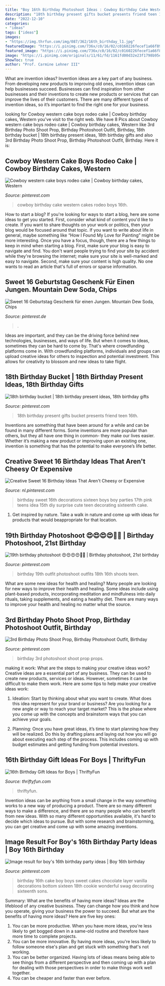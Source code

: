 ```yaml
---
title: "Boy 16th Birthday Photoshoot Ideas : Cowboy Birthday Cake Western Cakes Rodeo Boys 16th"
description: "18th birthday present gifts bucket presents friend teen 16th"
date: "2022-12-10"
categories:
- "ideas"
tags: ["ideas"]
images:
- "https://img.thrfun.com/img/087/362/16th_birthday_l1.jpg"
featuredImage: "https://i.pinimg.com/736x/c0/16/02/c0160226fecef1a66f897e0da10703b4.jpg"
featured_image: "https://i.pinimg.com/736x/c0/16/02/c0160226fecef1a66f897e0da10703b4.jpg"
image: "https://i.pinimg.com/originals/11/61/fd/1161fd00d32e23f1798b95e5c31d0090.jpg"
ShowToc: true
author: "Prof. Carmine Lehner III"
---
```



What are invention ideas?
Invention ideas are a key part of any business. From developing new products to improving old ones, invention ideas can help businesses succeed. Businesses can find inspiration from other businesses and their inventions to create new products or services that can improve the lives of their customers. There are many different types of invention ideas, so it’s important to find the right one for your business.

	

		
looking for Cowboy western cake boys rodeo cake | Cowboy birthday cakes, Western you've visit to the right web. We have 8 Pics about Cowboy western cake boys rodeo cake | Cowboy birthday cakes, Western like 3rd Birthday Photo Shoot Prop, Birthday Photoshoot Outfit, Birthday, 18th birthday bucket | 18th birthday present ideas, 18th birthday gifts and also 3rd Birthday Photo Shoot Prop, Birthday Photoshoot Outfit, Birthday. Here it is:
		
    
## Cowboy Western Cake Boys Rodeo Cake | Cowboy Birthday Cakes, Western

<img loading=lazy src="https://i.pinimg.com/736x/1a/90/ef/1a90efacae278e2194f6a5ea039120c0.jpg" onerror="this.onerror=null;this.src='https://tse4.mm.bing.net/th?id=OIP.NbmbT6A3uL7gsWKnV1KziwHaNL&amp;pid=15.1';" alt="Cowboy western cake boys rodeo cake | Cowboy birthday cakes, Western">

_Source: pinterest.com_

>cowboy birthday cake western cakes rodeo boys 16th. 

	

How to start a blog?
If you're looking for ways to start a blog, here are some ideas to get you started. First, consider what kind of content you'd like to create. If you want to share thoughts on your work or politics, then your blog would be focused around that topic. If you want to write about life in general, maybe something like “How I Found My Love for Painting” might be more interesting. Once you have a focus, though, there are a few things to keep in mind when starting a blog. First, make sure your blog is easy to navigate and find. You don't want people trying to find your site by accident while they're browsing the internet; make sure your site is well-marked and easy to navigate. Second, make sure your content is high quality. No one wants to read an article that's full of errors or sparse information.

    
## Sweet 16 Geburtstag Geschenk Für Einen Jungen. Mountain Dew Soda, Chips

<img loading=lazy src="https://i.pinimg.com/736x/c0/16/02/c0160226fecef1a66f897e0da10703b4.jpg" onerror="this.onerror=null;this.src='https://tse4.mm.bing.net/th?id=OIP.paBJRS-ILGZWW2LosYs5BAHaJ3&amp;pid=15.1';" alt="Sweet 16 Geburtstag Geschenk für einen Jungen. Mountain Dew Soda, Chips">

_Source: pinterest.de_

>. 

	

Ideas are important, and they can be the driving force behind new technologies, businesses, and ways of life. But when it comes to ideas, sometimes they can be hard to come by. That's where crowdfunding platforms come in. With crowdfunding platforms, individuals and groups can upload creative ideas for others to inspection and potential investment. This allows for creativity to blossom and new ideas to take flight.

    
## 18th Birthday Bucket | 18th Birthday Present Ideas, 18th Birthday Gifts

<img loading=lazy src="https://i.pinimg.com/originals/48/f9/02/48f902b8b2a9c0f7ea3dc7fea77d87e5.jpg" onerror="this.onerror=null;this.src='https://tse4.mm.bing.net/th?id=OIP.dFQfbGMiH9m2gHNd5DB60wHaJ4&amp;pid=15.1';" alt="18th birthday bucket | 18th birthday present ideas, 18th birthday gifts">

_Source: pinterest.com_

>18th birthday present gifts bucket presents friend teen 16th. 

	

Inventions are something that have been around for a while and can be found in many different forms. Some inventions are more popular than others, but they all have one thing in common- they make our lives easier. Whether it’s making a new product or improving upon an existing one, invention is something that has the potential to make everyone’s life better.

    
## Creative Sweet 16 Birthday Ideas That Aren&#039;t Cheesy Or Expensive

<img loading=lazy src="https://i.pinimg.com/736x/30/b1/91/30b1918c915c2811b3bdb92b6ab34854.jpg" onerror="this.onerror=null;this.src='https://tse1.mm.bing.net/th?id=OIP.4DavcMoYFoFqtlvXKoOrFgHaJ6&amp;pid=15.1';" alt="Creative Sweet 16 Birthday Ideas That Aren&#039;t Cheesy or Expensive">

_Source: nl.pinterest.com_

>birthday sweet 16th decorations sixteen boys boy parties 17th pink teens idea 15th diy surprise cute teen decorating sixteenth cake. 

	

1. Get inspired by nature. Take a walk in nature and come up with ideas for products that would beappropriate for that location.

    
## 19th Birthday Photoshoot 😍😍😍😍💙🥶 | Birthday Photoshoot, 21st Birthday

<img loading=lazy src="https://i.pinimg.com/originals/11/61/fd/1161fd00d32e23f1798b95e5c31d0090.jpg" onerror="this.onerror=null;this.src='https://tse1.mm.bing.net/th?id=OIP.UG9TuQeCTmF1e2SFSS5k4QHaOt&amp;pid=15.1';" alt="19th birthday photoshoot 😍😍😍😍💙🥶 | Birthday photoshoot, 21st birthday">

_Source: pinterest.com_

>birthday 19th outfit photoshoot outfits 18th 16th shoots teen. 

	

What are some new ideas for health and healing?
Many people are looking for new ways to improve their health and healing. Some ideas include using plant-based products, incorporating meditation and mindfulness into daily rituals, taking supplements, and eating a healthy diet. There are many ways to improve your health and healing no matter what the source.

    
## 3rd Birthday Photo Shoot Prop, Birthday Photoshoot Outfit, Birthday

<img loading=lazy src="https://i.pinimg.com/736x/19/b5/76/19b5761b69142f6ff4456f8a5fdd92d0.jpg" onerror="this.onerror=null;this.src='https://tse1.mm.bing.net/th?id=OIP.5SqDc-xHpRJ-RnmuoESDzAHaLH&amp;pid=15.1';" alt="3rd Birthday Photo Shoot Prop, Birthday Photoshoot Outfit, Birthday">

_Source: pinterest.com_

>birthday 3rd photoshoot shoot prop props. 

	

making it work: What are the steps to making your creative ideas work?
Creative ideas are a essential part of any business. They can be used to create new products, services or ideas. However, sometimes it can be difficult to make them work. Here are some tips to help make your creative ideas work:
1. Ideation: Start by thinking about what you want to create. What does this idea represent for your brand or business? Are you looking for a new angle or way to reach your target market? This is the phase where you come up with the concepts and brainstorm ways that you can achieve your goals.

2. Planning: Once you have great ideas, it’s time to start planning how they will be realized. Do this by drafting plans and laying out how you will go about executing each step of the process. This includes coming up with budget estimates and getting funding from potential investors.


    
## 16th Birthday Gift Ideas For Boys | ThriftyFun

<img loading=lazy src="https://img.thrfun.com/img/087/362/16th_birthday_l1.jpg" onerror="this.onerror=null;this.src='https://tse1.mm.bing.net/th?id=OIP.AgfutNIk0ITYO7vQLKKr_QHaKo&amp;pid=15.1';" alt="16th Birthday Gift Ideas for Boys | ThriftyFun">

_Source: thriftyfun.com_

>thriftyfun. 

	

Invention ideas can be anything from a small change in the way something works to a new way of producing a product. There are so many different ways to make a difference, and there are so many people who can benefit from new ideas. With so many different opportunities available, it's hard to decide which ideas to pursue. But with some research and brainstorming, you can get creative and come up with some amazing inventions.

    
## Image Result For Boy&#039;s 16th Birthday Party Ideas | Boy 16th Birthday

<img loading=lazy src="https://i.pinimg.com/originals/fe/52/1f/fe521f0502762d7560c29153c73abff8.jpg" onerror="this.onerror=null;this.src='https://tse2.mm.bing.net/th?id=OIP.CH2fcQ2A95BHA3VtsV_gJAHaNL&amp;pid=15.1';" alt="Image result for boy&#039;s 16th birthday party ideas | Boy 16th birthday">

_Source: pinterest.com_

>birthday 16th cake boy boys sweet cakes chocolate layer vanilla decorations bottom sixteen 18th cookie wonderful swag decorating sixteenth sons. 

	

Summary: What are the benefits of having more ideas?
Ideas are the lifeblood of any creative business. They can change how you think and how you operate, giving your business the power to succeed. But what are the benefits of having more ideas? Here are five key ones:
1. You can be more productive. When you have more ideas, you're less likely to get bogged down in a same-old routine and therefore have more time to complete projects.
2. You can be more innovative. By having more ideas, you're less likely to follow someone else's plan and get stuck with something that's not working.
3. You can be better organized. Having lots of ideas means being able to see things from a different perspective and then coming up with a plan for dealing with those perspectives in order to make things work well together.
4. You can be cheaper and faster than ever before.

